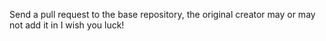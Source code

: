 Send a pull request to the base repository, the original creator may or may not add it in I wish you luck!
